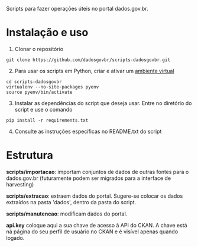 Scripts para fazer operações úteis no portal dados.gov.br.

# Instalação e uso

1. Clonar o repositório

`git clone https://github.com/dadosgovbr/scripts-dadosgovbr.git`

2. Para usar os scripts em Python, criar e ativar um [ambiente virtual](https://virtualenv.readthedocs.org/en/latest/)

```
cd scripts-dadosgovbr
virtualenv --no-site-packages pyenv
source pyenv/bin/activate
```

3. Instalar as dependências do script que deseja usar. Entre no diretório do script e use o comando

`pip install -r requirements.txt`

4. Consulte as instruções específicas no README.txt do script

# Estrutura

**scripts/importacao**: importam conjuntos de dados de outras fontes para o dados.gov.br (futuramente podem ser migrados para a interface de harvesting)

**scripts/extracao**: extraem dados do portal. Sugere-se colocar os dados extraídos na pasta 'dados', dentro da pasta do script.

**scripts/manutencao**: modificam dados do portal.

**api.key** coloque aqui a sua chave de acesso à API do CKAN. A chave está ná página do seu perfil de usuário no CKAN e é visível apenas quando logado.

